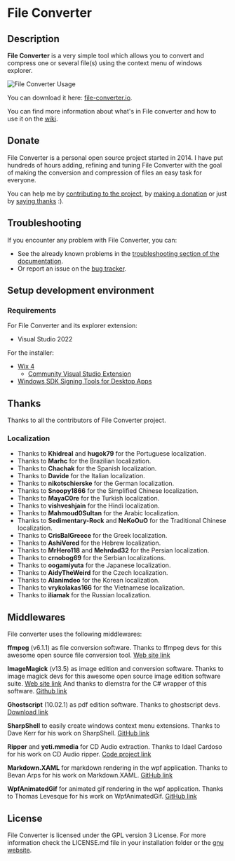 # File Converter

## Description

**File Converter** is a very simple tool which allows you to convert and compress one or several file(s) using the context menu of windows explorer.

![File Converter Usage](Resources/FileConverterUsage.gif)

You can download it here: [file-converter.io](https://file-converter.io/?from=readme.md).

You can find more information about what's in File converter and how to use it on the [wiki](https://github.com/Tichau/FileConverter/wiki).

## Donate

File Converter is a personal open source project started in 2014. I have put hundreds of hours adding, refining and tuning File Converter with the goal of making the conversion and compression of files an easy task for everyone.

You can help me by [contributing to the project](https://github.com/Tichau/FileConverter/wiki#contribute), by [making a donation](https://www.paypal.com/donate/?cmd=_donations&business=3BDWQTYTTA3D8&item_name=File+Converter+Donations&currency_code=EUR&Z3JncnB0=) or just by [saying thanks​](https://saythanks.io/to/Tichau) :).

## Troubleshooting

If you encounter any problem with File Converter, you can:

* See the already known problems in the [troubleshooting section of the documentation](https://github.com/Tichau/FileConverter/wiki/Troubleshooting).
* Or report an issue on the [bug tracker](https://github.com/Tichau/FileConverter/issues).

## Setup development environment

### Requirements

For File Converter and its explorer extension:

* Visual Studio 2022

For the installer:

* [Wix 4](http://wixtoolset.org/)
  * [Community Visual Studio Extension](https://marketplace.visualstudio.com/items?itemName=FireGiant.FireGiantHeatWaveDev17)
* [Windows SDK Signing Tools for Desktop Apps](https://developer.microsoft.com/fr-fr/windows/downloads/windows-10-sdk)

## Thanks

Thanks to all the contributors of File Converter project.

### Localization

* Thanks to **Khidreal** and **hugok79** for the Portuguese localization.
* Thanks to **Marhc** for the Brazilian localization.
* Thanks to **Chachak** for the Spanish localization.
* Thanks to **Davide** for the Italian localization.
* Thanks to **nikotschierske** for the German localization.
* Thanks to **Snoopy1866** for the Simplified Chinese localization.
* Thanks to **MayaC0re** for the Turkish localization.
* Thanks to **vishveshjain** for the Hindi localization.
* Thanks to **Mahmoud0Sultan** for the Arabic localization.
* Thanks to **Sedimentary-Rock** and **NeKoOuO** for the Traditional Chinese localization.
* Thanks to **CrisBalGreece** for the Greek localization.
* Thanks to **AshiVered** for the Hebrew localization.
* Thanks to **MrHero118** and **Mehrdad32** for the Persian localization.
* Thanks to **crnobog69** for the Serbian localizations.
* Thanks to **oogamiyuta** for the Japanese localization.
* Thanks to **AidyTheWeird** for the Czech localization.
* Thanks to **Alanimdeo** for the Korean localization.
* Thanks to **vrykolakas166** for the Vietnamese localization.
* Thanks to **iliamak** for the Russian localization.

## Middlewares

File converter uses the following middlewares:

**ffmpeg** (v6.1.1) as file conversion software.
Thanks to ffmpeg devs for this awesome open source file conversion tool. [Web site link](https://ffmpeg.org)

**ImageMagick** (v13.5) as image edition and conversion software.
Thanks to image magick devs for this awesome open source image edition software suite.  [Web site link](http://imagemagick.net)
And thanks to dlemstra for the C# wrapper of this software. [Github link](https://github.com/ImageMagick/ImageMagick)

**Ghostscript** (10.02.1) as pdf edition software.
Thanks to ghostscript devs. [Download link](https://www.ghostscript.com/download/gsdnld.html)

**SharpShell** to easily create windows context menu extensions.
Thanks to Dave Kerr for his work on SharpShell. [GitHub link](https://github.com/dwmkerr/sharpshell)

**Ripper** and **yeti.mmedia** for CD Audio extraction.
Thanks to Idael Cardoso for his work on CD Audio ripper. [Code project link](https://www.codeproject.com/Articles/5458/C-Sharp-Ripper)

**Markdown.XAML** for markdown rendering in the wpf application.
Thanks to Bevan Arps for his work on Markdown.XAML. [GitHub link](https://github.com/theunrepentantgeek/Markdown.XAML)

**WpfAnimatedGif** for animated gif rendering in the wpf application.
Thanks to Thomas Levesque for his work on WpfAnimatedGif. [GitHub link](https://github.com/XamlAnimatedGif/WpfAnimatedGif)

## License

File Converter is licensed under the GPL version 3 License.
For more information check the LICENSE.md file in your installation folder or the [gnu website](https://www.gnu.org/licenses/gpl.html).
